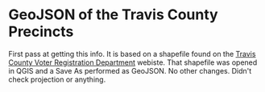 GeoJSON of the Travis County Precincts
======================================

First pass at getting this info. It is based on a shapefile found on the [Travis County Voter Registration Department](http://www.traviscountytax.org/goVotersJurisdictionInfo.do) webiste. That shapefile was opened in QGIS and a Save As performed as GeoJSON. No other changes. Didn't check projection or anything.

